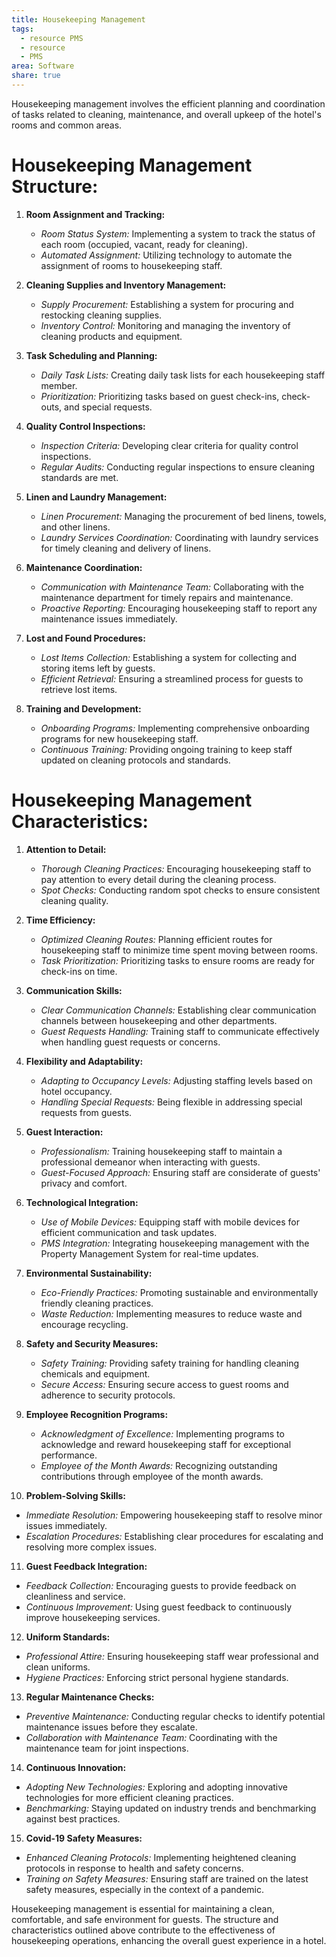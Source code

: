 ```yaml
---
title: Housekeeping Management
tags:
  - resource PMS
  - resource
  - PMS
area: Software
share: true
---
```


Housekeeping management involves the efficient planning and coordination of tasks related to cleaning, maintenance, and overall upkeep of the hotel's rooms and common areas. 

# Housekeeping Management Structure:

1. **Room Assignment and Tracking:**
   - *Room Status System:* Implementing a system to track the status of each room (occupied, vacant, ready for cleaning).
   - *Automated Assignment:* Utilizing technology to automate the assignment of rooms to housekeeping staff.

2. **Cleaning Supplies and Inventory Management:**
   - *Supply Procurement:* Establishing a system for procuring and restocking cleaning supplies.
   - *Inventory Control:* Monitoring and managing the inventory of cleaning products and equipment.

3. **Task Scheduling and Planning:**
   - *Daily Task Lists:* Creating daily task lists for each housekeeping staff member.
   - *Prioritization:* Prioritizing tasks based on guest check-ins, check-outs, and special requests.

4. **Quality Control Inspections:**
   - *Inspection Criteria:* Developing clear criteria for quality control inspections.
   - *Regular Audits:* Conducting regular inspections to ensure cleaning standards are met.

5. **Linen and Laundry Management:**
   - *Linen Procurement:* Managing the procurement of bed linens, towels, and other linens.
   - *Laundry Services Coordination:* Coordinating with laundry services for timely cleaning and delivery of linens.

6. **Maintenance Coordination:**
   - *Communication with Maintenance Team:* Collaborating with the maintenance department for timely repairs and maintenance.
   - *Proactive Reporting:* Encouraging housekeeping staff to report any maintenance issues immediately.

7. **Lost and Found Procedures:**
   - *Lost Items Collection:* Establishing a system for collecting and storing items left by guests.
   - *Efficient Retrieval:* Ensuring a streamlined process for guests to retrieve lost items.

8. **Training and Development:**
   - *Onboarding Programs:* Implementing comprehensive onboarding programs for new housekeeping staff.
   - *Continuous Training:* Providing ongoing training to keep staff updated on cleaning protocols and standards.

# Housekeeping Management Characteristics:

1. **Attention to Detail:**
   - *Thorough Cleaning Practices:* Encouraging housekeeping staff to pay attention to every detail during the cleaning process.
   - *Spot Checks:* Conducting random spot checks to ensure consistent cleaning quality.

2. **Time Efficiency:**
   - *Optimized Cleaning Routes:* Planning efficient routes for housekeeping staff to minimize time spent moving between rooms.
   - *Task Prioritization:* Prioritizing tasks to ensure rooms are ready for check-ins on time.

3. **Communication Skills:**
   - *Clear Communication Channels:* Establishing clear communication channels between housekeeping and other departments.
   - *Guest Requests Handling:* Training staff to communicate effectively when handling guest requests or concerns.

4. **Flexibility and Adaptability:**
   - *Adapting to Occupancy Levels:* Adjusting staffing levels based on hotel occupancy.
   - *Handling Special Requests:* Being flexible in addressing special requests from guests.

5. **Guest Interaction:**
   - *Professionalism:* Training housekeeping staff to maintain a professional demeanor when interacting with guests.
   - *Guest-Focused Approach:* Ensuring staff are considerate of guests' privacy and comfort.

6. **Technological Integration:**
   - *Use of Mobile Devices:* Equipping staff with mobile devices for efficient communication and task updates.
   - *PMS Integration:* Integrating housekeeping management with the Property Management System for real-time updates.

7. **Environmental Sustainability:**
   - *Eco-Friendly Practices:* Promoting sustainable and environmentally friendly cleaning practices.
   - *Waste Reduction:* Implementing measures to reduce waste and encourage recycling.

8. **Safety and Security Measures:**
   - *Safety Training:* Providing safety training for handling cleaning chemicals and equipment.
   - *Secure Access:* Ensuring secure access to guest rooms and adherence to security protocols.

9. **Employee Recognition Programs:**
   - *Acknowledgment of Excellence:* Implementing programs to acknowledge and reward housekeeping staff for exceptional performance.
   - *Employee of the Month Awards:* Recognizing outstanding contributions through employee of the month awards.

10. **Problem-Solving Skills:**
   - *Immediate Resolution:* Empowering housekeeping staff to resolve minor issues immediately.
   - *Escalation Procedures:* Establishing clear procedures for escalating and resolving more complex issues.

11. **Guest Feedback Integration:**
   - *Feedback Collection:* Encouraging guests to provide feedback on cleanliness and service.
   - *Continuous Improvement:* Using guest feedback to continuously improve housekeeping services.

12. **Uniform Standards:**
   - *Professional Attire:* Ensuring housekeeping staff wear professional and clean uniforms.
   - *Hygiene Practices:* Enforcing strict personal hygiene standards.

13. **Regular Maintenance Checks:**
   - *Preventive Maintenance:* Conducting regular checks to identify potential maintenance issues before they escalate.
   - *Collaboration with Maintenance Team:* Coordinating with the maintenance team for joint inspections.

14. **Continuous Innovation:**
   - *Adopting New Technologies:* Exploring and adopting innovative technologies for more efficient cleaning practices.
   - *Benchmarking:* Staying updated on industry trends and benchmarking against best practices.

15. **Covid-19 Safety Measures:**
   - *Enhanced Cleaning Protocols:* Implementing heightened cleaning protocols in response to health and safety concerns.
   - *Training on Safety Measures:* Ensuring staff are trained on the latest safety measures, especially in the context of a pandemic.

Housekeeping management is essential for maintaining a clean, comfortable, and safe environment for guests. The structure and characteristics outlined above contribute to the effectiveness of housekeeping operations, enhancing the overall guest experience in a hotel.